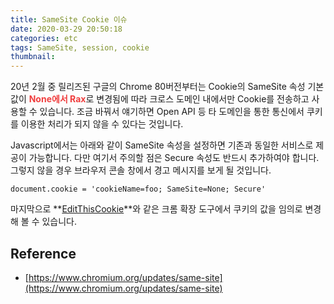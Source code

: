```yaml
---
title: SameSite Cookie 이슈
date: 2020-03-29 20:50:18
categories: etc
tags: SameSite, session, cookie
thumbnail:
---
```


20년 2월 중 릴리즈된 구글의 Chrome 80버전부터는 Cookie의 SameSite 속성 기본 값이 <b style="color:#f03e3e">None에서 Rax</b>로 변경됨에 따라 크로스 도메인 내에서만 Cookie를 전송하고 사용할 수 있습니다.
조금 바꿔서 얘기하면 Open API 등 타 도메인을 통한 통신에서 쿠키를 이용한 처리가 되지 않을 수 있다는 것입니다.

Javascript에서는 아래와 같이 SameSite 속성을 설정하면 기존과 동일한 서비스로 제공이 가능합니다. 다만 여기서 주의할 점은 Secure 속성도 반드시 추가하여야 합니다. 그렇지 않을 경우 브라우저 콘솔 창에서 경고 메시지를 보게 될 것입니다.

``` JS
document.cookie = 'cookieName=foo; SameSite=None; Secure'
```

마지막으로 **[EditThisCookie](https://chrome.google.com/webstore/detail/editthiscookie/fngmhnnpilhplaeedifhccceomclgfbg?hl=ko)**와 같은 크롬 확장 도구에서 쿠키의 값을 임의로 변경해 볼 수 있습니다.

## Reference
* [https://www.chromium.org/updates/same-site](https://www.chromium.org/updates/same-site)
